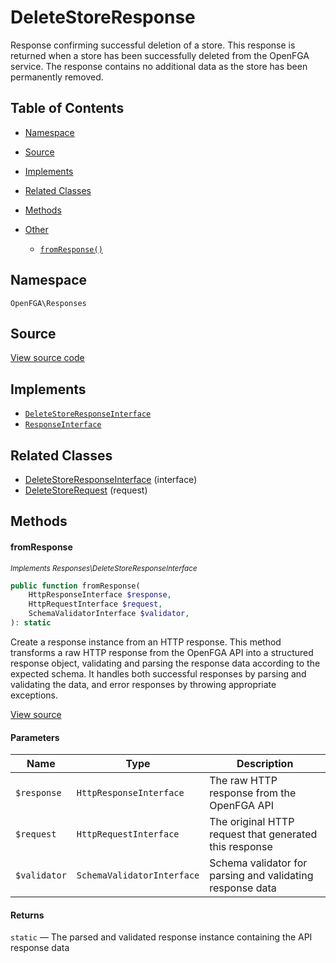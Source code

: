 # DeleteStoreResponse

Response confirming successful deletion of a store. This response is returned when a store has been successfully deleted from the OpenFGA service. The response contains no additional data as the store has been permanently removed.

## Table of Contents

- [Namespace](#namespace)
- [Source](#source)
- [Implements](#implements)
- [Related Classes](#related-classes)
- [Methods](#methods)

- [Other](#other)
  - [`fromResponse()`](#fromresponse)

## Namespace

`OpenFGA\Responses`

## Source

[View source code](https://github.com/evansims/openfga-php/blob/main/src/Responses/DeleteStoreResponse.php)

## Implements

- [`DeleteStoreResponseInterface`](DeleteStoreResponseInterface.md)
- [`ResponseInterface`](ResponseInterface.md)

## Related Classes

- [DeleteStoreResponseInterface](Responses/DeleteStoreResponseInterface.md) (interface)
- [DeleteStoreRequest](Requests/DeleteStoreRequest.md) (request)

## Methods

#### fromResponse

*<small>Implements Responses\DeleteStoreResponseInterface</small>*

```php
public function fromResponse(
    HttpResponseInterface $response,
    HttpRequestInterface $request,
    SchemaValidatorInterface $validator,
): static

```

Create a response instance from an HTTP response. This method transforms a raw HTTP response from the OpenFGA API into a structured response object, validating and parsing the response data according to the expected schema. It handles both successful responses by parsing and validating the data, and error responses by throwing appropriate exceptions.

[View source](https://github.com/evansims/openfga-php/blob/main/src/Responses/ResponseInterface.php#L44)

#### Parameters

| Name         | Type                       | Description                                               |
| ------------ | -------------------------- | --------------------------------------------------------- |
| `$response`  | `HttpResponseInterface`    | The raw HTTP response from the OpenFGA API                |
| `$request`   | `HttpRequestInterface`     | The original HTTP request that generated this response    |
| `$validator` | `SchemaValidatorInterface` | Schema validator for parsing and validating response data |

#### Returns

`static` — The parsed and validated response instance containing the API response data
